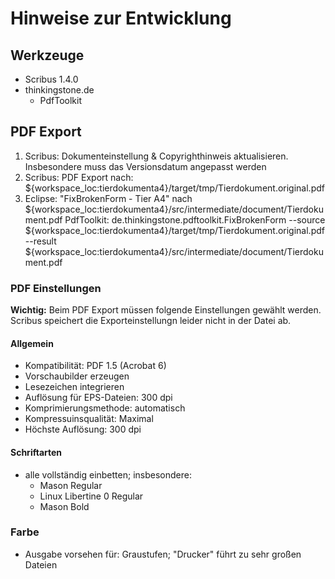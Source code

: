 # Hinweise zur Entwicklung

## Werkzeuge
* Scribus 1.4.0
* thinkingstone.de
   * PdfToolkit

## PDF Export

1. Scribus: Dokumenteinstellung & Copyrighthinweis aktualisieren.
   Insbesondere muss das Versionsdatum angepasst werden
2. Scribus: PDF Export nach: ${workspace_loc:tierdokumenta4}/target/tmp/Tierdokument.original.pdf
3. Eclipse: "FixBrokenForm - Tier A4" nach ${workspace_loc:tierdokumenta4}/src/intermediate/document/Tierdokument.pdf
   PdfToolkit: de.thinkingstone.pdftoolkit.FixBrokenForm --source ${workspace_loc:tierdokumenta4}/target/tmp/Tierdokument.original.pdf --result ${workspace_loc:tierdokumenta4}/src/intermediate/document/Tierdokument.pdf

### PDF Einstellungen
**Wichtig:** Beim PDF Export müssen folgende Einstellungen gewählt werden. 
Scribus speichert die Exporteinstellungn leider nicht in der Datei ab. 

#### Allgemein
* Kompatibilität: PDF 1.5 (Acrobat 6)
* Vorschaubilder erzeugen
* Lesezeichen integrieren
* Auflösung für EPS-Dateien: 300 dpi
* Komprimierungsmethode: automatisch
* Kompressuinsqualität: Maximal
* Höchste Auflösung: 300 dpi

#### Schriftarten
* alle vollständig einbetten; insbesondere:
   * Mason Regular
   * Linux Libertine 0 Regular
   * Mason Bold

### Farbe
* Ausgabe vorsehen für: Graustufen; "Drucker" führt zu sehr großen Dateien
